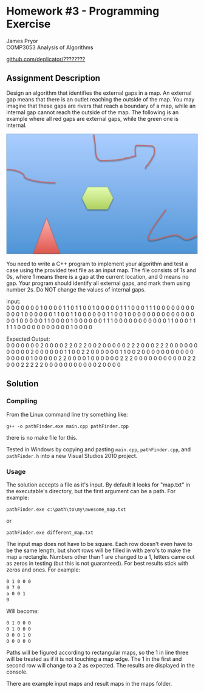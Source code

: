 Homework #3 - Programming Exercise
==================================
James Pryor  
COMP3053 Analysis of Algorithms  

[github.com/deplicator/????????][git]


Assignment Description
----------------------
Design an algorithm that identifies the external gaps in a map. An external gap means that there is 
an outlet reaching the outside of the map. You may imagine that these gaps are rivers that reach a 
boundary of a map, while an internal gap cannot reach the outside of the map. The following is an 
example where all red gaps are external gaps, while the green one is internal. 

![Example Image][img]

You need to write a C++ program to implement your algorithm and test a case using the provided text 
file as an input map. The file consists of 1s and 0s, where 1 means there is a gap at the current 
location, and 0 means no gap. Your program should identify all external gaps, and mark them using 
number 2s.  Do NOT change the values of internal gaps.

input:  
    0 0 0 0 0 0 0 1 0 0 0 0
    1 1 0 1 1 0 0 1 0 0 0 0
    0 1 1 1 0 0 0 1 1 1 0 0
    0 0 0 0 0 0 0 0 0 1 0 0
    0 0 0 0 1 1 0 0 1 1 0 0
    0 0 0 0 1 1 0 0 1 0 0 0
    0 0 0 0 0 0 0 0 0 0 0 0
    0 1 0 0 0 0 0 1 1 0 0 0
    0 1 0 0 0 0 0 0 1 1 1 0
    0 0 0 0 0 0 0 0 0 0 1 1
    0 0 0 1 1 1 1 1 0 0 0 0
    0 0 0 0 0 0 0 1 0 0 0 0

Expected Output:  
    0 0 0 0 0 0 0 2 0 0 0 0
    2 2 0 2 2 0 0 2 0 0 0 0
    0 2 2 2 0 0 0 2 2 2 0 0
    0 0 0 0 0 0 0 0 0 2 0 0
    0 0 0 0 1 1 0 0 2 2 0 0
    0 0 0 0 1 1 0 0 2 0 0 0
    0 0 0 0 0 0 0 0 0 0 0 0
    0 1 0 0 0 0 0 2 2 0 0 0
    0 1 0 0 0 0 0 0 2 2 2 0
    0 0 0 0 0 0 0 0 0 0 2 2
    0 0 0 2 2 2 2 2 0 0 0 0
    0 0 0 0 0 0 0 2 0 0 0 0


Solution
--------
### Compiling
From the Linux command line try something like:

    g++ -o pathFinder.exe main.cpp pathFinder.cpp

there is no make file for this.

Tested in Windows by copying and pasting `main.cpp`, `pathFinder.cpp`, and `pathFinder.h` into a new
Visual Studios 2010 project.

### Usage
The solution accepts a file as it's input. By default it looks for "map.txt" in the executable's 
directory, but the first argument can be a path. For example:

    pathFinder.exe c:\path\to\my\awesome_map.txt

or

    pathFinder.exe different_map.txt

The input map does not have to be square. Each row doesn't even have to be the same length, but 
short rows will be filled in with zero's to make the map a rectangle. Numbers other than 1 are 
changed to a 1, letters came out as zeros in testing (but this is not guaranteed). For best results
stick with zeros and ones. For example:

    0 1 0 0 0
    0 7 0
    a 0 0 1 
    0

Will become:

    0 1 0 0 0
    0 1 0 0 0
    0 0 0 1 0
    0 0 0 0 0

Paths will be figured according to rectangular maps, so the 1 in line three will be treated as if it
is not touching a map edge. The 1 in the first and second row will change to a 2 as expected. The 
results are displayed in the console.

There are example input maps and result maps in the maps folder.


[img]: docs/example.jpg
[git]: https://github.com/deplicator/????????
